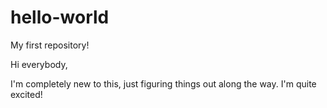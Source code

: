 # hello-world
My first repository!

Hi everybody,

I'm completely new to this, just figuring things out along the way. I'm quite excited!
